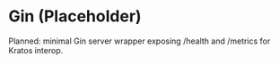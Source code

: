 # Gin (Placeholder)

Planned: minimal Gin server wrapper exposing /health and /metrics for Kratos interop.
